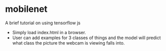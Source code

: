 # mobilenet
A brief tutorial on using tensorflow js 

- Simply load index.html in a browser. 
- User can add examples for 3 classes of things and the model will predict what class the picture the webcam is viewing falls into. 
